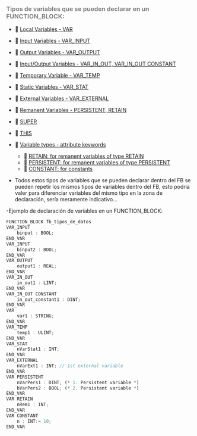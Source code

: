 ### <span style="color:grey">Tipos de variables que se pueden declarar en un FUNCTION_BLOCK:</span> 

- 🔗 [Local Variables - VAR](https://infosys.beckhoff.com/content/1033/tc3_plc_intro/2528755083.html)
- 🔗 [Input Variables - VAR_INPUT](https://infosys.beckhoff.com/content/1033/tc3_plc_intro/2528760459.html)
- 🔗 [Output Variables - VAR_OUTPUT](https://infosys.beckhoff.com/content/1033/tc3_plc_intro/2528765835.html)
- 🔗 [Input/Output Variables - VAR_IN_OUT, VAR_IN_OUT CONSTANT](https://infosys.beckhoff.com/content/1033/tc3_plc_intro/2528771211.html)

- 🔗 [Temporary Variable - VAR_TEMP](https://infosys.beckhoff.com/content/1033/tc3_plc_intro/2528781963.html)
- 🔗 [Static Variables - VAR_STAT](https://infosys.beckhoff.com/content/1033/tc3_plc_intro/2528787339.html)
- 🔗 [External Variables - VAR_EXTERNAL](https://infosys.beckhoff.com/content/1033/tc3_plc_intro/2528792715.html)

- 🔗 [Remanent Variables - PERSISTENT, RETAIN](https://infosys.beckhoff.com/content/1033/tc3_plc_intro/2528803467.html)
- 🔗 [SUPER](https://infosys.beckhoff.com/content/1033/tc3_plc_intro/2528837771.html)
- 🔗 [THIS](https://infosys.beckhoff.com/content/1033/tc3_plc_intro/2528843147.html)
- 🔗 [Variable types - attribute keywords](https://infosys.beckhoff.com/content/1033/tc3_plc_intro/2528848523.html)
    - 🔗 [RETAIN: for remanent variables of type RETAIN](https://infosys.beckhoff.com/content/1033/tc3_plc_intro/2528803467.html)
    - 🔗 [PERSISTENT: for remanent variables of type PERSISTENT](https://infosys.beckhoff.com/content/1033/tc3_plc_intro/2528803467.html)
    - 🔗 [CONSTANT: for constants](https://infosys.beckhoff.com/content/1033/tc3_plc_intro/2529284235.html#2529371275)

- Todos estos tipos de variables que se pueden declarar dentro del FB se pueden repetir los mismos tipos de variables dentro del FB,
esto podria valer para diferenciar variables del mismo tipo en la zona de declaración, sería meramente indicativo...

-Ejemplo de declaración de variables en un FUNCTION_BLOCK:
```javascript
FUNCTION_BLOCK fb_tipos_de_datos
VAR_INPUT
	binput : BOOL;
END_VAR
VAR_INPUT
	binput2 : BOOL;
END_VAR
VAR_OUTPUT
	output1 : REAL;
END_VAR
VAR_IN_OUT
	in_out1 : LINT;
END_VAR
VAR_IN_OUT CONSTANT
	in_out_constant1 : DINT;
END_VAR
VAR
	var1 : STRING;
END_VAR
VAR_TEMP
	temp1 : ULINT;
END_VAR
VAR_STAT
    nVarStat1 : INT;
END_VAR
VAR_EXTERNAL
    nVarExt1 : INT; // 1st external variable
END_VAR
VAR PERSISTENT
    nVarPers1 : DINT; (* 1. Persistent variable *)
    bVarPers2 : BOOL; (* 2. Persistent variable *)
END_VAR
VAR RETAIN
    nRem1 : INT;
END_VAR
VAR CONSTANT
	n : INT:= 10;
END_VAR
```
